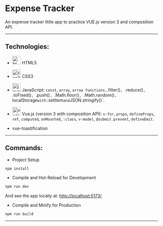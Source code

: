 # Expense Tracker

An expense tracker little app to practice VUE.js version 3 and composition API.

---

## Technologies:

- <img width="28" height="28" src="https://img.icons8.com/color/28/html-5--v1.png" alt="html-5--v1"/> HTML5

- <img width="28" height="28" src="https://img.icons8.com/color/28/css3.png" alt="css3"/> CSS3

- <img width="28" height="28" src="https://img.icons8.com/color/28/javascript--v1.png" alt="javascript--v1"/> JavaScript: `const`, `array`, `arrow functions,`.filter()`, `.reduce()`, `.toFixed()`, `.push()`, `.Math.floor()`, `.Math.random()`, `localStorage` with: `setItem` and `JSON.stringify()`.

- <img width="28" height="28" src="https://img.icons8.com/fluency/28/vuejs.png" alt="vuejs"/> Vue.js (version 3 with composition API): `v-for`, `props`, `defineProps`, `ref`, `computed`, `onMounted`, `:class`, `v-model`, `@submit.prevent`, `defineEmit`.

- vue-toastification

---

## Commands:

- Project Setup

```sh
npm install
```

- Compile and Hot-Reload for Development

```sh
npm run dev
```

And see the app locally at: [http://localhost:5173/](http://localhost:5173/)

- Compile and Minify for Production

```sh
npm run build
```

---